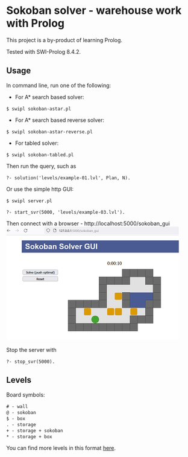 # Sokoban solver - warehouse work with Prolog

This project is a by-product of learning Prolog.

Tested with SWI-Prolog 8.4.2.

## Usage

In command line, run one of the following:

* For A* search based solver:
```
$ swipl sokoban-astar.pl
```

* For A* search based reverse solver:
```
$ swipl sokoban-astar-reverse.pl
```

* For tabled solver:
```
$ swipl sokoban-tabled.pl
```

Then run the query, such as
```
?- solution('levels/example-01.lvl', Plan, N). 
```
Or use the simple http GUI:
```
$ swipl server.pl
```
```
?- start_svr(5000, 'levels/example-03.lvl'). 
```
Then connect with a browser - http://localhost:5000/sokoban_gui
![screenshot](gui.png)

Stop the server with
```
?- stop_svr(5000). 
```
## Levels

Board symbols:
```
# - wall
@ - sokoban
$ - box
. - storage
+ - storage + sokoban
* - storage + box
```

You can find more levels in this format [here](http://sneezingtiger.com/sokoban/levels.html).